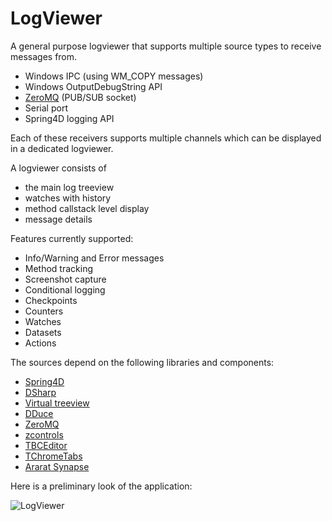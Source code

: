 # LogViewer

A general purpose logviewer that supports multiple source types to receive
messages from.

* Windows IPC (using WM_COPY messages)
* Windows OutputDebugString API
* [ZeroMQ](https://github.com/zeromq/libzmq) (PUB/SUB socket)
* Serial port
* Spring4D logging API

Each of these receivers supports multiple channels which can be displayed in
a dedicated logviewer.

A logviewer consists of
- the main log treeview
- watches with history
- method callstack level display
- message details

Features currently supported:
- Info/Warning and Error messages
- Method tracking
- Screenshot capture
- Conditional logging
- Checkpoints
- Counters
- Watches
- Datasets
- Actions

The sources depend on the following libraries and components:
  * [Spring4D](http://bitbucket.org/sglienke/spring4d)
  * [DSharp](http://bitbucket.org/sglienke/dsharp)
  * [Virtual treeview](http://github.com/Virtual-TreeView/Virtual-TreeView)
  * [DDuce](http://github.com/beNative/dduce)
  * [ZeroMQ](http://github.com/beNative/Delphi-ZeroMQ)
  * [zcontrols](http://github.com/beNative/zcontrols)
  * [TBCEditor](https://github.com/beNative/TBCEditor)
  * [TChromeTabs](https://github.com/norgepaul/TChromeTabs)
  * [Ararat Synapse](https://sourceforge.net/projects/synalist/)

Here is a preliminary look of the application:

![LogViewer](https://github.com/beNative/LogViewer/blob/master/Wiki/LogViewer_30-11-2017%2021-35-21.png)
